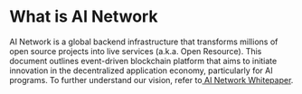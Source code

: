 # What is AI Network

AI Network is a global backend infrastructure that transforms millions of open source projects into live services \(a.k.a. Open Resource\). This document outlines event-driven blockchain platform that aims to initiate innovation in the decentralized application economy, particularly for AI programs. To further understand our vision, refer to[ AI Network Whitepaper](http://ainetwork.ai/public/whitepaper.pdf). 



